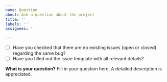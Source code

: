 ```yaml
---
name: Question
about: Ask a question about the project
title: ''
labels: ''
assignees: ''

---
```


- [ ] Have you checked that there are no existing issues (open or closed) regarding the same bug?
- [ ] Have you filled out the issue template with all relevant details?

**What is your question?**
Fill in your question here. A detailed description is appreciated.
